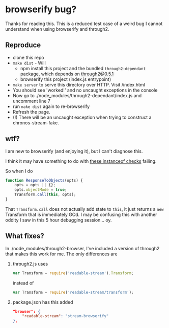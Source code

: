 # browserify bug?

Thanks for reading this. This is a reduced test case of a weird bug I cannot understand when using browserify and through2.

## Reproduce

* clone this repo
* `make dist` - Will
    * npm install this project and the bundled `through2-dependant` package, which depends on through2@0.5.1
    * browserify this project (index.js entrypoint)
* `make server` to serve this directory over HTTP. Visit /index.html
* You should see 'worked!' and no uncaught exceptions in the console
* Now go to ./node_modules/through2-dependant/index.js and uncomment line 7
* run `make dist` again to re-browserify
* Refresh the page.
* (!) There will be an uncaught exception when trying to construct a chronos-stream-fake.

## wtf?

I am new to browserify (and enjoying it), but I can't diagnose this.

I think it may have something to do with [these instanceof checks](https://github.com/isaacs/readable-stream/blob/v1.0.27-1/lib/_stream_writable.js#L127) failing.

So when I do

```javascript
function ResponseToObjects(opts) {
    opts = opts || {};
    opts.objectMode = true;
    Transform.call(this, opts);
}
```

That `Transform.call` does not actually add state to `this`, it just returns a `new` Transform that is immediately GCd. I may be confusing this with another oddity I saw in this 5 hour debugging session... oy.

## What fixes?

In ./node_modules/through2-browser, I've included a version of through2 that makes this work for me. The only differences are

1. through2.js uses

    ```javascript
    var Transform = require('readable-stream').Transform;
    ```

    instead of

    ```javascript
    var Transform = require('readable-stream/transform');
    ```

2. package.json has this added

    ```json
    "browser": {
        "readable-stream": "stream-browserify"
    },
    ```
